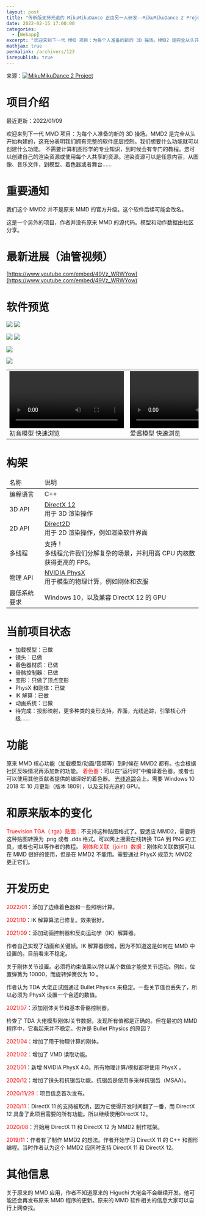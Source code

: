 ```yaml
---
layout: post
title: "传新版支持光追的 MikuMikuDance 正由另一人研发——MikuMikuDance 2 Project"
date: 2022-02-15 17:00:00
categories: 
  - [Webapp]
excerpt: "欢迎来到下一代 MMD 项目：为每个人准备的新的 3D 操场。MMD2 是完全从头开始构建的，这充分表明我们拥有完整的软件底层控制。我们想要什么功能就可以创建什么功能。不需要计算机图形学的专业知识，到时候会有专门的教程。您可以创建自己的渲染资源或使用每个人共享的资源。渲染资源可以是任意内容，从图像、音乐文件，到模型、着色器或者舞台……"
mathjax: true
permalink: /archivers/123
isrepublish: true
---
```


来源：[![MikuMikuDance 2 Project](https://img.shields.io/badge/MikuMikuDance%202%20Project-brightgreen)](https://www.tamafutoshi.net/mmd2.html)

# 项目介绍
最近更新：2022/01/09

欢迎来到下一代 MMD 项目：为每个人准备的新的 3D 操场。MMD2 是完全从头开始构建的，这充分表明我们拥有完整的软件底层控制。我们想要什么功能就可以创建什么功能。
不需要计算机图形学的专业知识，到时候会有专门的教程。您可以创建自己的渲染资源或使用每个人共享的资源。渲染资源可以是任意内容，从图像、音乐文件，到模型、着色器或者舞台……

# 重要通知
我们这个 MMD2 并不是原来 MMD 的官方升级。这个软件后续可能会改名。

这是一个另外的项目，作者并没有原来 MMD 的源代码。模型和动作数据由社区分享。


# 最新进展（油管视频）
[https://www.youtube.com/embed/49Vz_WRWYow](https://www.youtube.com/embed/49Vz_WRWYow)

# 软件预览
![](https://img-blog.csdnimg.cn/img_convert/032b3788da5e4b377f07af5ab990cca1.png)
![](https://www.tamafutoshi.net/mmd2/img/mmd2-apho2-bronya-1920x1080.jpg)

![](https://img-blog.csdnimg.cn/img_convert/1f14c6893034108bfac9e9937be74c58.png)
![](https://img-blog.csdnimg.cn/img_convert/a56a9752721105650890afa6f581aecb.png)

![](https://img-blog.csdnimg.cn/img_convert/85877c256439876eb8f12e32e73dce25.png)

![](https://img-blog.csdnimg.cn/img_convert/d53d67a4bce70e7ca27c0001eee23f72.png)

<table><tbody><tr><td>
  <video controls src="https://www.tamafutoshi.net/mmd2/video/mmd2-tda-mikuv4-1080p.mp4"></video><br>
初音模型 快速浏览
</td><td>
  <video controls src="https://www.tamafutoshi.net/mmd2/video/mmd2-tda-kizuna-ai-1080p.mp4"></video><br>
爱酱模型 快速浏览
</td></tr></table></table>


# 构架
<table>
<thead>
<tr><td>名称</td><td>说明</td>
</thead>
<tbody>
<tr><td>编程语言</td><td>C++</td></tr>
<tr><td>3D API</td><td> <a href="https://docs.microsoft.com/en-us/windows/win32/direct3d12/directx-12-programming-guide">DirectX 12</a> <br>用于 3D 渲染操作</td></tr>
<tr><td>2D API</td><td><a href="https://docs.microsoft.com/en-us/windows/win32/direct2d/direct2d-portal">Direct2D</a><br>用于 2D 渲染操作，例如渲染软件界面</td></tr>
<tr><td>多线程</td><td>支持！<br>多线程允许我们分解复杂的场景，并利用高 CPU 内核数获得更高的 FPS。</td></tr>
<tr><td>物理 API</td><td><a href="https://developer.nvidia.com/gameworks-physx-overview">NVIDIA PhysX</a> <br>用于模型的物理计算，例如刚体和衣服</td></tr>
<tr><td>最低系统要求</td><td>Windows 10，以及兼容 DirectX 12 的 GPU</td></tr>
</tbody>
</table>

# 当前项目状态
- 加载模型：已做
- 镜头：已做
- 着色器材质：已做
- 骨骼控制器：已做
- 变形：只做了顶点变形
- PhysX 和刚体：已做
- IK 解算：已做
- 动画系统：已做
- 待完成：投影映射，更多种类的变形支持，界面，光线追踪，引擎核心升级……

# 功能
原来 MMD 核心功能（加载模型/动画/音频等）到时候在 MMD2 都有。也会根据社区反映情况再添加新的功能。
<span style="color:red;">着色器：</span>可以在“运行时”中编译着色器，或者也可以使用其他贡献者提供的编译好的着色器。
[光线追踪](https://baike.baidu.com/item/%E5%85%89%E7%BA%BF%E8%BF%BD%E8%B8%AA/3334993)会上。需要 Windows 10 2018 年 10 月更新（版本 1809），以及支持光追的 GPU。

# 和原来版本的变化
<span style="color:red;">Truevision TGA（.tga）贴图：</span>不支持这种贴图格式了。要适应 MMD2，需要将这种贴图转换为 .png 或者 .dds 格式。可以网上搜索在线转换 TGA 到 PNG 的工具，或者也可以等作者的教程。
<span style="color:red;">刚体和关联（joint）数据：</span>刚体和关联数据可以在 MMD 很好的使用，但是在 MMD2 不能用。需要通过 PhysX 规范为 MMD2 更正它们。

# 开发历史
<span style="color:red;">2022/01</span>：添加了边缘着色器和一些照明计算。

<span style="color:red;">2021/10</span>：IK 解算算法已修复。效果很好。

<span style="color:red;">2021/09</span>：添加动画控制器和反向运动学（IK）解算器。

作者自己实现了动画和关键帧。IK 解算器很难，因为不知道这是如何在 MMD 中设置的。目前看来不稳定。

关于刚体关节设置。必须将约束值乘以/除以某个数值才能使关节运动。例如，位置弹簧为 10000，而旋转弹簧仅为 10 。

作者认为 TDA 大佬正试图通过 Bullet Physics 来稳定。一些关节值也丢失了，所以必须为 PhysX 设置一个合适的数值。

<span style="color:red;">2021/07</span>：添加刚体关节和基本骨骼控制器。

检查了 TDA 大佬模型刚体/关节数据，发现所有值都是正确的。但在最初的 MMD 程序中，它看起来并不稳定。也许是 Bullet Physics 的原因？

<span style="color:red;">2021/04</span>：增加了用于物理计算的刚体。

<span style="color:red;">2021/02</span>：增加了 VMD 读取功能。

<span style="color:red;">2021/01</span>：新增 NVIDIA PhysX 4.0。所有物理计算/模拟都将使用 PhysX 。

<span style="color:red;">2020/12</span>：增加了镜头和抗锯齿功能。抗锯齿是使用多采样抗锯齿（MSAA）。

<span style="color:red;">2020/11/29</span>：项目信息首次发布。

<span style="color:red;">2020/11</span>：DirectX 11 的支持被取消，因为它使得开发时间翻了一番，而 DirectX 12 具备了此项目需要的所有功能。所以继续使用DirectX 12。

<span style="color:red;">2020/08</span>：开始用 DirectX 11 和 DirectX 12 为 MMD2 制作框架。

<span style="color:red;">2019/11</span>：作者有了制作 MMD2 的想法。作者开始学习 DirectX 11 的 C++ 和图形编程。当时作者认为这个 MMD2 应同时支持 DirectX 11 和 DirectX 12。

# 其他信息
关于原来的 MMD 应用，作者不知道原来的 Higuchi 大佬会不会继续开发。他可能还会再发布原来 MMD 程序的更新。原来的 MMD 软件相关的信息大家可以自行上网查找。
